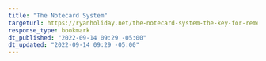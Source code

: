 ```yaml
---
title: "The Notecard System"
targeturl: https://ryanholiday.net/the-notecard-system-the-key-for-remembering-organizing-and-using-everything-you-read/
response_type: bookmark
dt_published: "2022-09-14 09:29 -05:00"
dt_updated: "2022-09-14 09:29 -05:00"
---
```

